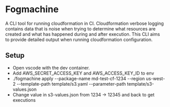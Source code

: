# Fogmachine

A CLI tool for running cloudformation in CI. Cloudformation verbose logging contains data that is noise when trying to determine what resources are created and what has happened during and after execution. This CLI aims to provide detailed output when running cloudformation configuration.

## Setup
- Open vscode with the dev container.
- Add AWS_SECRET_ACCESS_KEY and AWS_ACCESS_KEY_ID to env
- ./fogmachine apply --package-name md-test-cf-1234 --region us-west-2 --template-path template/s3.yaml --parameter-path template/s3-values.json 
- Change value in s3-values.json from 1234 -> 12345 and back to get executions
